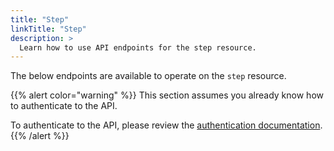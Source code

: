 ```yaml
---
title: "Step"
linkTitle: "Step"
description: >
  Learn how to use API endpoints for the step resource.
---
```


The below endpoints are available to operate on the `step` resource.

{{% alert color="warning" %}}
This section assumes you already know how to authenticate to the API.

To authenticate to the API, please review the [authentication documentation](/docs/api/authentication/).
{{% /alert %}}
